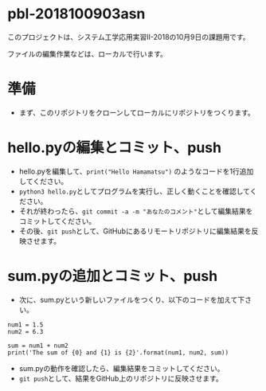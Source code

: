 # pbl-2018100903asn
このプロジェクトは、システム工学応用実習II-2018の10月9日の課題用です。

ファイルの編集作業などは、ローカルで行います。

# 準備
- まず、このリポジトリをクローンしてローカルにリポジトリをつくります。

# hello.pyの編集とコミット、push
- hello.pyを編集して、`print("Hello Hamamatsu")` のようなコードを1行追加してください。
- `python3 hello.py`としてプログラムを実行し、正しく動くことを確認してください。
- それが終わったら、`git commit -a -m "あなたのコメント"`として編集結果をコミットしてください。
- その後、`git push`として、GitHubにあるリモートリポジトリに編集結果を反映させます。

# sum.pyの追加とコミット、push
- 次に、sum.pyという新しいファイルをつくり、以下のコードを加えて下さい。
```
num1 = 1.5
num2 = 6.3

sum = num1 + num2
print('The sum of {0} and {1} is {2}'.format(num1, num2, sum))
```

- sum.pyの動作を確認したら、編集結果をコミットしてください。
- `git push`として、結果をGitHub上のリポジトリに反映させます。

